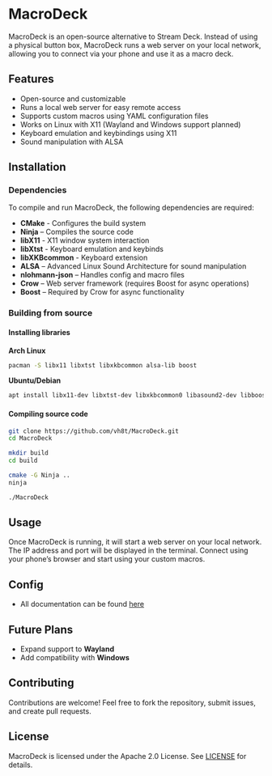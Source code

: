 # MacroDeck

MacroDeck is an open-source alternative to Stream Deck. Instead of using a physical button box, MacroDeck runs a web server on your local network, allowing you to connect via your phone and use it as a macro deck.

## Features
- Open-source and customizable
- Runs a local web server for easy remote access
- Supports custom macros using YAML configuration files
- Works on Linux with X11 (Wayland and Windows support planned)
- Keyboard emulation and keybindings using X11
- Sound manipulation with ALSA

## Installation
### Dependencies
To compile and run MacroDeck, the following dependencies are required:

- **CMake** - Configures the build system
- **Ninja** – Compiles the source code
- **libX11** - X11 window system interaction
- **libXtst** - Keyboard emulation and keybinds
- **libXKBcommon** - Keyboard extension
- **ALSA** – Advanced Linux Sound Architecture for sound manipulation
- **nlohmann-json** – Handles config and macro files
- **Crow** – Web server framework (requires Boost for async operations)
- **Boost** – Required by Crow for async functionality

### Building from source
#### Installing libraries

**Arch Linux**
```sh
pacman -S libx11 libxtst libxkbcommon alsa-lib boost
```

**Ubuntu/Debian**
```sh
apt install libx11-dev libxtst-dev libxkbcommon0 libasound2-dev libboost-all-dev
```

#### Compiling source code
```sh
git clone https://github.com/vh8t/MacroDeck.git
cd MacroDeck

mkdir build
cd build

cmake -G Ninja ..
ninja

./MacroDeck
```

## Usage
Once MacroDeck is running, it will start a web server on your local network. The IP address and port will be displayed in the terminal. Connect using your phone’s browser and start using your custom macros.

## Config
- All documentation can be found [here](https://github.com/vh8t/MacroDeck/wiki)

## Future Plans
- Expand support to **Wayland**
- Add compatibility with **Windows**

## Contributing
Contributions are welcome! Feel free to fork the repository, submit issues, and create pull requests.

## License
MacroDeck is licensed under the Apache 2.0 License. See [LICENSE](LICENSE) for details.
